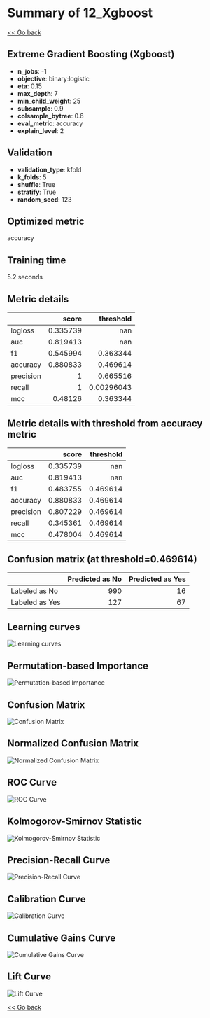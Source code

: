 # Summary of 12_Xgboost

[<< Go back](../README.md)


## Extreme Gradient Boosting (Xgboost)
- **n_jobs**: -1
- **objective**: binary:logistic
- **eta**: 0.15
- **max_depth**: 7
- **min_child_weight**: 25
- **subsample**: 0.9
- **colsample_bytree**: 0.6
- **eval_metric**: accuracy
- **explain_level**: 2

## Validation
 - **validation_type**: kfold
 - **k_folds**: 5
 - **shuffle**: True
 - **stratify**: True
 - **random_seed**: 123

## Optimized metric
accuracy

## Training time

5.2 seconds

## Metric details
|           |    score |    threshold |
|:----------|---------:|-------------:|
| logloss   | 0.335739 | nan          |
| auc       | 0.819413 | nan          |
| f1        | 0.545994 |   0.363344   |
| accuracy  | 0.880833 |   0.469614   |
| precision | 1        |   0.665516   |
| recall    | 1        |   0.00296043 |
| mcc       | 0.48126  |   0.363344   |


## Metric details with threshold from accuracy metric
|           |    score |   threshold |
|:----------|---------:|------------:|
| logloss   | 0.335739 |  nan        |
| auc       | 0.819413 |  nan        |
| f1        | 0.483755 |    0.469614 |
| accuracy  | 0.880833 |    0.469614 |
| precision | 0.807229 |    0.469614 |
| recall    | 0.345361 |    0.469614 |
| mcc       | 0.478004 |    0.469614 |


## Confusion matrix (at threshold=0.469614)
|                |   Predicted as No |   Predicted as Yes |
|:---------------|------------------:|-------------------:|
| Labeled as No  |               990 |                 16 |
| Labeled as Yes |               127 |                 67 |

## Learning curves
![Learning curves](learning_curves.png)

## Permutation-based Importance
![Permutation-based Importance](permutation_importance.png)
## Confusion Matrix

![Confusion Matrix](confusion_matrix.png)


## Normalized Confusion Matrix

![Normalized Confusion Matrix](confusion_matrix_normalized.png)


## ROC Curve

![ROC Curve](roc_curve.png)


## Kolmogorov-Smirnov Statistic

![Kolmogorov-Smirnov Statistic](ks_statistic.png)


## Precision-Recall Curve

![Precision-Recall Curve](precision_recall_curve.png)


## Calibration Curve

![Calibration Curve](calibration_curve_curve.png)


## Cumulative Gains Curve

![Cumulative Gains Curve](cumulative_gains_curve.png)


## Lift Curve

![Lift Curve](lift_curve.png)



[<< Go back](../README.md)
